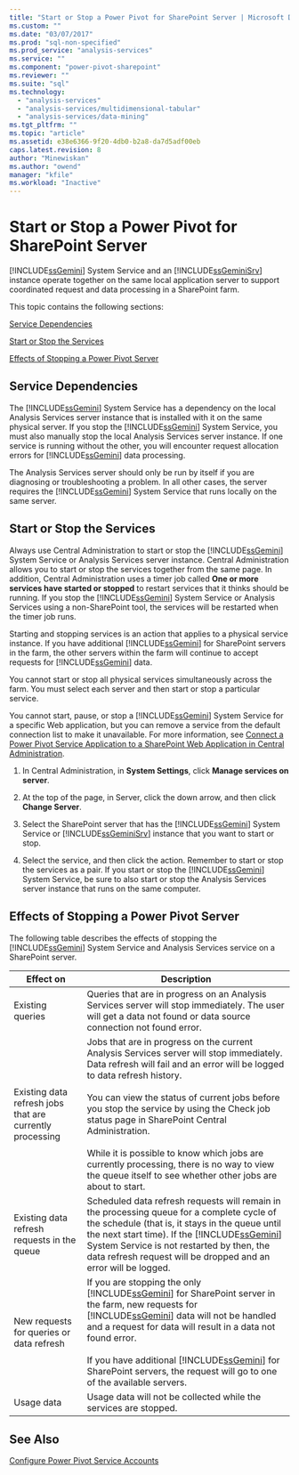 ```yaml
---
title: "Start or Stop a Power Pivot for SharePoint Server | Microsoft Docs"
ms.custom: ""
ms.date: "03/07/2017"
ms.prod: "sql-non-specified"
ms.prod_service: "analysis-services"
ms.service: ""
ms.component: "power-pivot-sharepoint"
ms.reviewer: ""
ms.suite: "sql"
ms.technology: 
  - "analysis-services"
  - "analysis-services/multidimensional-tabular"
  - "analysis-services/data-mining"
ms.tgt_pltfrm: ""
ms.topic: "article"
ms.assetid: e38e6366-9f20-4db0-b2a8-da7d5adf00eb
caps.latest.revision: 8
author: "Minewiskan"
ms.author: "owend"
manager: "kfile"
ms.workload: "Inactive"
---
```

# Start or Stop a Power Pivot for SharePoint Server
  [!INCLUDE[ssGemini](../../includes/ssgemini-md.md)] System Service and an [!INCLUDE[ssGeminiSrv](../../includes/ssgeminisrv-md.md)] instance operate together on the same local application server to support coordinated request and data processing in a SharePoint farm.  
  
 This topic contains the following sections:  
  
 [Service Dependencies](#dependencies)  
  
 [Start or Stop the Services](#startstop)  
  
 [Effects of Stopping a Power Pivot Server](#effects)  
  
##  <a name="dependencies"></a> Service Dependencies  
 The [!INCLUDE[ssGemini](../../includes/ssgemini-md.md)] System Service has a dependency on the local Analysis Services server instance that is installed with it on the same physical server. If you stop the [!INCLUDE[ssGemini](../../includes/ssgemini-md.md)] System Service, you must also manually stop the local Analysis Services server instance. If one service is running without the other, you will encounter request allocation errors for [!INCLUDE[ssGemini](../../includes/ssgemini-md.md)] data processing.  
  
 The Analysis Services server should only be run by itself if you are diagnosing or troubleshooting a problem. In all other cases, the server requires the [!INCLUDE[ssGemini](../../includes/ssgemini-md.md)] System Service that runs locally on the same server.  
  
##  <a name="startstop"></a> Start or Stop the Services  
 Always use Central Administration to start or stop the [!INCLUDE[ssGemini](../../includes/ssgemini-md.md)] System Service or Analysis Services server instance. Central Administration allows you to start or stop the services together from the same page. In addition, Central Administration uses a timer job called **One or more services have started or stopped** to restart services that it thinks should be running. If you stop the [!INCLUDE[ssGemini](../../includes/ssgemini-md.md)] System Service or Analysis Services using a non-SharePoint tool, the services will be restarted when the timer job runs.  
  
 Starting and stopping services is an action that applies to a physical service instance. If you have additional [!INCLUDE[ssGemini](../../includes/ssgemini-md.md)] for SharePoint servers in the farm, the other servers within the farm will continue to accept requests for [!INCLUDE[ssGemini](../../includes/ssgemini-md.md)] data.  
  
 You cannot start or stop all physical services simultaneously across the farm. You must select each server and then start or stop a particular service.  
  
 You cannot start, pause, or stop a [!INCLUDE[ssGemini](../../includes/ssgemini-md.md)] System Service for a specific Web application, but you can remove a service from the default connection list to make it unavailable. For more information, see [Connect a Power Pivot Service Application to a SharePoint Web Application in Central Administration](../../analysis-services/power-pivot-sharepoint/connect-power-pivot-service-app-to-sharepoint-web-app-in-ca.md).  
  
1.  In Central Administration, in **System Settings**, click **Manage services on server**.  
  
2.  At the top of the page, in Server, click the down arrow, and then click **Change Server**.  
  
3.  Select the SharePoint server that has the [!INCLUDE[ssGemini](../../includes/ssgemini-md.md)] System Service or [!INCLUDE[ssGeminiSrv](../../includes/ssgeminisrv-md.md)] instance that you want to start or stop.  
  
4.  Select the service, and then click the action. Remember to start or stop the services as a pair. If you start or stop the [!INCLUDE[ssGemini](../../includes/ssgemini-md.md)] System Service, be sure to also start or stop the Analysis Services server instance that runs on the same computer.  
  
##  <a name="effects"></a> Effects of Stopping a Power Pivot Server  
 The following table describes the effects of stopping the [!INCLUDE[ssGemini](../../includes/ssgemini-md.md)] System Service and Analysis Services service on a SharePoint server.  
  
|Effect on|Description|  
|---------------|-----------------|  
|Existing queries|Queries that are in progress on an Analysis Services server will stop immediately. The user will get a data not found or data source connection not found error.|  
|Existing data refresh jobs that are currently processing|Jobs that are in progress on the current Analysis Services server will stop immediately. Data refresh will fail and an error will be logged to data refresh history.<br /><br /> You can view the status of current jobs before you stop the service by using the Check job status page in SharePoint Central Administration.<br /><br /> While it is possible to know which jobs are currently processing, there is no way to view the queue itself to see whether other jobs are about to start.|  
|Existing data refresh requests in the queue|Scheduled data refresh requests will remain in the processing queue for a complete cycle of the schedule (that is, it stays in the queue until the next start time). If the [!INCLUDE[ssGemini](../../includes/ssgemini-md.md)] System Service is not restarted by then, the data refresh request will be dropped and an error will be logged.|  
|New requests for queries or data refresh|If you are stopping the only [!INCLUDE[ssGemini](../../includes/ssgemini-md.md)] for SharePoint server in the farm, new requests for [!INCLUDE[ssGemini](../../includes/ssgemini-md.md)] data will not be handled and a request for data will result in a data not found error.<br /><br /> If you have additional [!INCLUDE[ssGemini](../../includes/ssgemini-md.md)] for SharePoint servers, the request will go to one of the available servers.|  
|Usage data|Usage data will not be collected while the services are stopped.|  
  
## See Also  
 [Configure Power Pivot Service Accounts](../../analysis-services/power-pivot-sharepoint/configure-power-pivot-service-accounts.md)  
  
  
